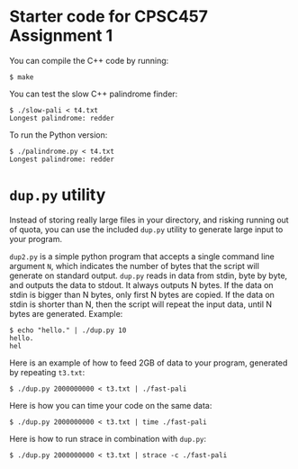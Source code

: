 # Starter code for CPSC457 Assignment 1
You can compile the C++ code by running:

```
$ make
```

You can test the slow C++ palindrome finder:

```
$ ./slow-pali < t4.txt
Longest palindrome: redder
```
To run the Python version:
```
$ ./palindrome.py < t4.txt
Longest palindrome: redder
```

# `dup.py` utility

Instead of storing really large files in your directory, and risking
running out of quota, you can use the included `dup.py` utility to generate large
input to your program.

`dup2.py` is a simple python program that accepts a single command
line argument `N`, which indicates the number of bytes that the script
will generate on standard output. `dup.py` reads in data from stdin,
byte by byte, and outputs the data to stdout. It always outputs N
bytes. If the data on stdin is bigger than N bytes, only first N bytes
are copied. If the data on stdin is shorter than N, then the script will
repeat the input data, until N bytes are generated. Example: 

```
$ echo "hello." | ./dup.py 10
hello.
hel
```

Here is an example of how to feed 2GB of data to your program, generated
by repeating `t3.txt`:
```
$ ./dup.py 2000000000 < t3.txt | ./fast-pali
```
Here is how you can time your code on the same data:
```
$ ./dup.py 2000000000 < t3.txt | time ./fast-pali
```
Here is how to run strace in combination with `dup.py`:
```
$ ./dup.py 2000000000 < t3.txt | strace -c ./fast-pali
```

